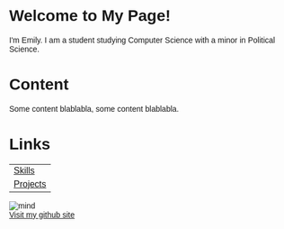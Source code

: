 <!-- <!DOCTYPE html> -->
<html lang="en">
<head>
<title>Page Title</title>
<meta charset="UTF-8">
<meta name="viewport" content="width=device-width, initial-scale=1">
<style>
/* Style the body */
body {
  font-family: Arial;
  margin: 0;
}

/* Header/Logo Title */
.header {
  padding: 60px;
  text-align: center;
  background: #44DEDB;
  font-size: 30px;
  color: #ffffff
  <!--background-image: url('headerBackground.jpg');
  height: 362px;
  width: 850px; 
  background-repeat: no-repeat;
  background-size: 850px 362px; -->
}

/* Page Content */
.content {
    padding:20px;
}

/*Links*/
.links, table{
  padding:20px;
  columns: 100px 1;
  rows: 100px 2;
  text-align: center;
  font-size: 20px;
}

</style>
</head>
<body>



<div class="header" style= "width: 100%;">
  <h1>Welcome to My Page!</h1>
  <p>I'm Emily. I am a student studying Computer Science with a minor in Political Science.</p>
</div>

<div class="content">
  <h1>Content</h1>
  <p>Some content blablabla, some content blablabla.</p>
</div>

<!-- picture -->

<!-- single column of links -->
<div class="links;">
  <h1>Links</h1>
  <table style="width:100%">
    <tr>
      <td><a href="https://github.com/epfau22"> Skills</a></td>
    </tr>
    <tr>
      <td><a href="https://github.com/epfau22"> Projects</a></td>
    </tr>
  </table>
<!-- <a href="default.asp"><img src="smiley.gif" alt="Contact Me" style="width:42px;height:42px;"></a> -->
</div>

<!-- other image -->
<img src="headerBackground.jpg" alt="mind" class="center">

<!-- end -->
<div><a href="https://github.com/epfau22">Visit my github site</a></div>


</body>
</html>


